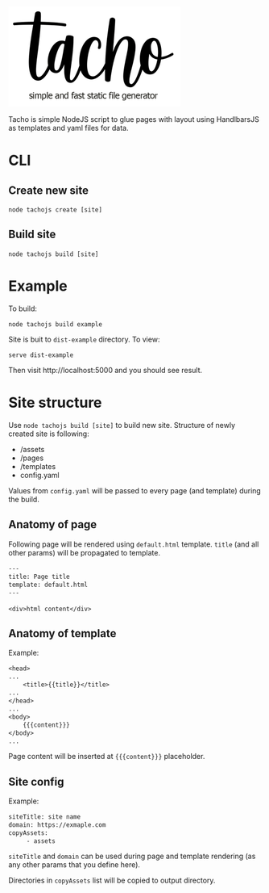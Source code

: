 
![logo](logo/tacho_logotype.png)

Tacho is simple NodeJS script to glue pages with layout using HandlbarsJS as templates and yaml files for data.

# CLI

## Create new site
```
node tachojs create [site]
```

## Build site
```
node tachojs build [site]
```

# Example

To build:
```
node tachojs build example
```

Site is buit to ```dist-example``` directory. To view:
```
serve dist-example
```

Then visit http://localhost:5000 and you should see result.

# Site structure

Use ```node tachojs build [site]``` to build new site. Structure of newly created site is following:
- /assets
- /pages
- /templates
- config.yaml

Values from ```config.yaml``` will be passed to every page (and template) during the build.

## Anatomy of page

Following page will be rendered using ```default.html``` template. ```title``` (and all other params) will be propagated to template.

```
---
title: Page title
template: default.html
---

<div>html content</div>
```

## Anatomy of template

Example:
```
<head>
...
    <title>{{title}}</title>
...
</head>
...
<body>
    {{{content}}}
</body>
...
```
Page content will be inserted at ```{{{content}}}``` placeholder.

## Site config

Example:
```
siteTitle: site name
domain: https://exmaple.com
copyAssets:
     - assets
```

```siteTitle``` and ```domain``` can be used during page and template rendering (as any other params that you define here).

Directories in ```copyAssets``` list will be copied to output directory.